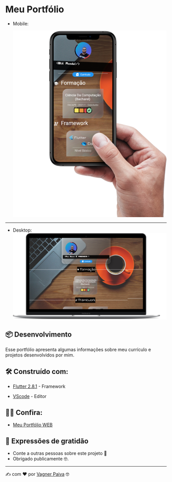 # Meu Portfólio 

* Mobile: <p>![alt text](https://github.com/developervagner/portfolio-web/blob/main/assets/Images/mobile.png "Mobile")</p>
---

* Desktop: ![alt text](https://github.com/developervagner/portfolio-web/blob/main/assets/Images/note.png "Desktop")

## 📦 Desenvolvimento

Esse portfólio apresenta algumas informações sobre meu currículo e projetos desenvolvidos por mim.


## 🛠️ Construído com:

* [Flutter 2.8.1](https://flutter.dev/) - Framework

* [VScode](https://code.visualstudio.com/) - Editor

## :technologist: Confira:

* [Meu Portfólio WEB](https://developervagner.github.io/portfolio-web/#/) 

## 🎁 Expressões de gratidão

* Conte a outras pessoas sobre este projeto 📢
* Obrigado publicamente 🤓.

---
:writing_hand:  com ❤️ por [Vagner Paiva](https://github.com/developervagner) :nerd_face:	
